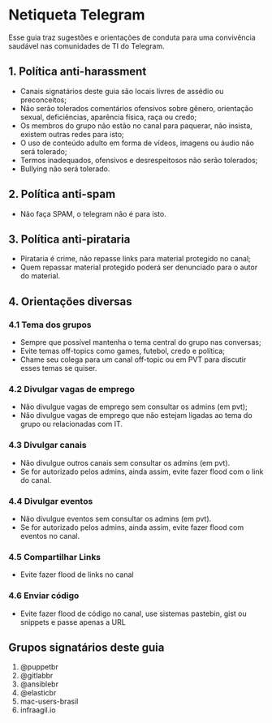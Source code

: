 # Netiqueta Telegram

Esse guia traz sugestões e orientações de conduta para uma convivência saudável nas comunidades de TI do Telegram.

## 1. Política anti-harassment

- Canais signatários deste guia são locais livres de assédio ou preconceitos;
- Não serão tolerados comentários ofensivos sobre gênero, orientação sexual, deficiências, aparência física, raça ou credo;
- Os membros do grupo não estão no canal para paquerar, não insista, existem outras redes para isto;
- O uso de conteúdo adulto em forma de vídeos, imagens ou áudio não será tolerado;
- Termos inadequados, ofensivos e desrespeitosos não serão tolerados;
- Bullying não será tolerado.

## 2. Política anti-spam

- Não faça SPAM, o telegram não é para isto.

## 3. Política anti-pirataria

- Pirataria é crime, não repasse links para material protegido no canal;
- Quem repassar material protegido poderá ser denunciado para o autor do material.

## 4. Orientações diversas

### 4.1 Tema dos grupos

- Sempre que possível mantenha o tema central do grupo nas conversas;
- Evite temas off-topics como games, futebol, credo e política;
- Chame seu colega para um canal off-topic ou em PVT para discutir esses temas se quiser.

### 4.2 Divulgar vagas de emprego

- Não divulgue vagas de emprego sem consultar os admins (em pvt);
- Não divulgue vagas de emprego que não estejam ligadas ao tema do grupo ou relacionadas com IT.

### 4.3 Divulgar canais

- Não divulgue outros canais sem consultar os admins (em pvt).
- Se for autorizado pelos admins, ainda assim, evite fazer flood com o link do canal.

### 4.4 Divulgar eventos

- Não divulgue eventos sem consultar os admins (em pvt).
- Se for autorizado pelos admins, ainda assim, evite fazer flood com eventos no canal.

### 4.5 Compartilhar Links

- Evite fazer flood de links no canal

### 4.6 Enviar código

- Evite fazer flood de código no canal, use sistemas pastebin, gist ou snippets e passe apenas a URL

## Grupos signatários deste guia

1. @puppetbr
2. @gitlabbr
3. @ansiblebr
4. @elasticbr﻿
5. mac-users-brasil
6. infraagil.io
